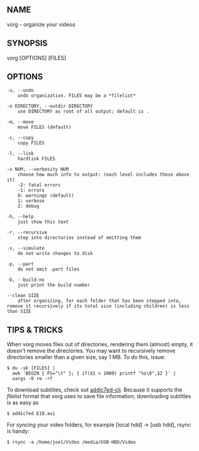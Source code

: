 ## NAME ##
vorg - organize your videos

## SYNOPSIS ##
vorg [OPTIONS] [FILES]

## OPTIONS ##

    -u, --undo
        undo organization. FILES may be a *filelist*

    -o DIRECTORY, --outdir DIRECTORY
        use DIRECTORY as root of all output; default is .
        
    -m, --move
        move FILES (default)
        
    -c, --copy
        copy FILES
        
    -l, --link
        hardlink FILES
        
    -v NUM, --verbosity NUM
        choose how much info to output: (each level includes those above it)
        -2: fatal errors
        -1: errors
        0: warnings (default)
        1: verbose
        2: debug

    -h, --help
        just show this text

    -r, --recursive
        step into directories instead of omitting them

    -s, --simulate
        do not write changes to disk

    -p, --part
        do not omit .part files
        
    -b, --build-no
        just print the build number
        
    --clean SIZE
        after organizing, for each folder that has been stepped into, remove it recursively if its total size (including children) is less than SIZE

## TIPS & TRICKS ##
When vorg moves files out of directories, rendering them (almost) empty, it doesn't remove the directories. You may want to recursively remove directories smaller than a given size, say 1 MB. To do this, issue:

    $ du -sk [FILES] |
      awk 'BEGIN { FS="\t" }; { if($1 < 1000) printf "%s\0",$2 }' |
      xargs -0 rm -rf

To download subtitles, check out [addic7ed-cli](https://github.com/BenoitZugmeyer/addic7ed-cli). Because it supports the *filelist* format that vorg uses to save file information, downloading subtitles is as easy as

    $ addic7ed E19.avi

For syncing your video folders, for example [local hdd] -> [usb hdd], rsync is handy:

    $ rsync -a /home/joel/Video /media/USB-HDD/Video
